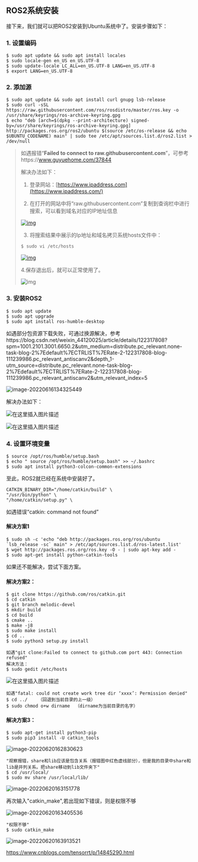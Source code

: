## **ROS2系统安装**

接下来，我们就可以把ROS2安装到Ubuntu系统中了。安装步骤如下：

### 1. 设置编码

```shell
$ sudo apt update && sudo apt install locales
$ sudo locale-gen en_US en_US.UTF-8
$ sudo update-locale LC_ALL=en_US.UTF-8 LANG=en_US.UTF-8 
$ export LANG=en_US.UTF-8
```

### 2. 添加源

```shell
$ sudo apt update && sudo apt install curl gnupg lsb-release 
$ sudo curl -sSL https://raw.githubusercontent.com/ros/rosdistro/master/ros.key -o /usr/share/keyrings/ros-archive-keyring.gpg 
$ echo "deb [arch=$(dpkg --print-architecture) signed-by=/usr/share/keyrings/ros-archive-keyring.gpg] http://packages.ros.org/ros2/ubuntu $(source /etc/os-release && echo $UBUNTU_CODENAME) main" | sudo tee /etc/apt/sources.list.d/ros2.list > /dev/null
```

> 如遇报错“**Failed to connect to raw.githubusercontent.com**”，可参考https://www.guyuehome.com/37844
>
> 解决办法如下：
>
> 1. 登录网站：[https://www.ipaddress.com](https://www.ipaddress.com/)
>
> 2. 在打开的网站中将“raw.githubusercontent.com”复制到查询栏中进行搜索，可以看到域名对应的IP地址信息
>
> [![img](.\image\20220430_77495.png)](https://www.guyuehome.com//Uploads/Editor/202204/20220430_77495.png)
>
> 3. 将搜索结果中展示的Ip地址和域名拷贝系统hosts文件中：
>
> ```bash
> $ sudo vi /etc/hosts
> ```
>
> [![img](.\image\20220430_74707.png)](https://www.guyuehome.com//Uploads/Editor/202204/20220430_74707.png)
>
> 4.保存退出后，就可以正常使用了。
>
> ![img](.\image\20220430_20846.png)

### 3. 安装ROS2

```shell
$ sudo apt update
$ sudo apt upgrade
$ sudo apt install ros-humble-desktop
```

如遇部分包资源下载失败，可通过换源解决，参考https://blog.csdn.net/weixin_44120025/article/details/122317808?spm=1001.2101.3001.6650.2&utm_medium=distribute.pc_relevant.none-task-blog-2%7Edefault%7ECTRLIST%7ERate-2-122317808-blog-111239986.pc_relevant_antiscanv2&depth_1-utm_source=distribute.pc_relevant.none-task-blog-2%7Edefault%7ECTRLIST%7ERate-2-122317808-blog-111239986.pc_relevant_antiscanv2&utm_relevant_index=5

![image-20220616134325449](.\image\image-20220616134325449.png)

解决办法如下：

![在这里插入图片描述](.\image\0bf257fe6a484364b5d43f9bdafbc2b4.png)

![在这里插入图片描述](.\image\3e2b692b056e49c287fe0a7aca61016f.png)

### 4. 设置环境变量

```shell
$ source /opt/ros/humble/setup.bash
$ echo " source /opt/ros/humble/setup.bash" >> ~/.bashrc 
$ sudo apt install python3-colcon-common-extensions
```

至此，ROS2就已经在系统中安装好了。

    CATKIN_BINARY_DIR="/home/catkin/build" \
    "/usr/bin/python" \
    "/home/catkin/setup.py" \

如遇错误“catkin: command not found”

#### 解决方案1

```shell
$ sudo sh -c 'echo "deb http://packages.ros.org/ros/ubuntu `lsb_release -sc` main" > /etc/apt/sources.list.d/ros-latest.list'
$ wget http://packages.ros.org/ros.key -O - | sudo apt-key add -
$ sudo apt-get install python-catkin-tools
```

如果还不能解决，尝试下面方案。

#### 解决方案2：

```shell
$ git clone https://github.com/ros/catkin.git
$ cd catkin
$ git branch melodic-devel
$ mkdir build
$ cd build
$ cmake ..
$ make -j8
$ sudo make install
$ cd ..
$ sudo python3 setup.py install
```

```shell
如遇"git clone:Failed to connect to github.com port 443: Connection refused"
解决方法：
$ sudo gedit /etc/hosts
```

![在这里插入图片描述](.\image\_storage_emulated_0_Download_WeiXin_watermark,type_d)

```shell
如遇"fatal: could not create work tree dir ‘xxxx’: Permission denied"
$ cd ../    （回退到当前目录的上一级）
$ sudo chmod o+w dirname  （dirname为当前目录的名字）
```



#### 解决方案3：

```shell
$ sudo apt-get install python3-pip
$ sudo pip3 install -U catkin_tools
```



![image-20220620162830623](.\image\image-20220620162830623.png)

```shell
"观察报错，share和lib应该是包含关系（报错图中红色虚线部分），但是我的目录中share和lib是并列关系。把share移动到lib文件夹下"
$ cd /usr/local/
$ sudo mv share /usr/local/lib/
```

![image-20220620163151778](.\image\image-20220620163151778.png)

再次输入"catkin_make",若出现如下错误，则是权限不够

![image-20220620163405536](.\image\image-20220620163405536.png)

```shell
"权限不够"
$ sudo catkin_make
```

![image-20220620163913521](.\image\image-20220620163913521.png)

https://www.cnblogs.com/tensorrt/p/14845290.html